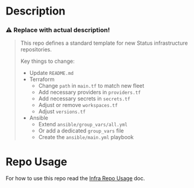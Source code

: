 # Description

### :warning: Replace with actual description!

>This repo defines a standard template for new Status infrastructure repositories.
>
>Key things to change:
>
>- Update `README.md`
>- Terraform
>    - Change `path` in `main.tf` to match new fleet
>    - Add necessary providers in `providers.tf`
>    - Add necessary secrets in `secrets.tf`
>    - Adjust or remove `workspaces.tf`
>    - Adjust `versions.tf`
>- Ansible
>    - Extend `ansible/group_vars/all.yml`
>    - Or add a dedicated `group_vars` file
>    - Create the `ansible/main.yml` playbook

# Repo Usage

For how to use this repo read the [Infra Repo Usage](https://github.com/status-im/infra-docs/blob/master/docs/general/infra_repo_usage.md) doc.
